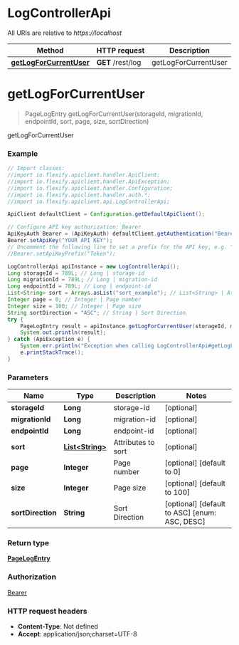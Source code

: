 # LogControllerApi

All URIs are relative to *https://localhost*

Method | HTTP request | Description
------------- | ------------- | -------------
[**getLogForCurrentUser**](LogControllerApi.md#getLogForCurrentUser) | **GET** /rest/log | getLogForCurrentUser


<a name="getLogForCurrentUser"></a>
# **getLogForCurrentUser**
> PageLogEntry getLogForCurrentUser(storageId, migrationId, endpointId, sort, page, size, sortDirection)

getLogForCurrentUser

### Example
```java
// Import classes:
//import io.flexify.apiclient.handler.ApiClient;
//import io.flexify.apiclient.handler.ApiException;
//import io.flexify.apiclient.handler.Configuration;
//import io.flexify.apiclient.handler.auth.*;
//import io.flexify.apiclient.api.LogControllerApi;

ApiClient defaultClient = Configuration.getDefaultApiClient();

// Configure API key authorization: Bearer
ApiKeyAuth Bearer = (ApiKeyAuth) defaultClient.getAuthentication("Bearer");
Bearer.setApiKey("YOUR API KEY");
// Uncomment the following line to set a prefix for the API key, e.g. "Token" (defaults to null)
//Bearer.setApiKeyPrefix("Token");

LogControllerApi apiInstance = new LogControllerApi();
Long storageId = 789L; // Long | storage-id
Long migrationId = 789L; // Long | migration-id
Long endpointId = 789L; // Long | endpoint-id
List<String> sort = Arrays.asList("sort_example"); // List<String> | Attributes to sort
Integer page = 0; // Integer | Page number
Integer size = 100; // Integer | Page size
String sortDirection = "ASC"; // String | Sort Direction
try {
    PageLogEntry result = apiInstance.getLogForCurrentUser(storageId, migrationId, endpointId, sort, page, size, sortDirection);
    System.out.println(result);
} catch (ApiException e) {
    System.err.println("Exception when calling LogControllerApi#getLogForCurrentUser");
    e.printStackTrace();
}
```

### Parameters

Name | Type | Description  | Notes
------------- | ------------- | ------------- | -------------
 **storageId** | **Long**| storage-id | [optional]
 **migrationId** | **Long**| migration-id | [optional]
 **endpointId** | **Long**| endpoint-id | [optional]
 **sort** | [**List&lt;String&gt;**](String.md)| Attributes to sort | [optional]
 **page** | **Integer**| Page number | [optional] [default to 0]
 **size** | **Integer**| Page size | [optional] [default to 100]
 **sortDirection** | **String**| Sort Direction | [optional] [default to ASC] [enum: ASC, DESC]

### Return type

[**PageLogEntry**](PageLogEntry.md)

### Authorization

[Bearer](../README.md#Bearer)

### HTTP request headers

 - **Content-Type**: Not defined
 - **Accept**: application/json;charset=UTF-8

